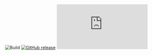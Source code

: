 ![Build](https://github.com/hiteshhv/Weather_App/workflows/Build/badge.svg)
[![GitHub release](https://img.shields.io/github/release/Naereen/StrapDown.js.svg)](https://GitHub.com/defendermann/Weather_App/releases/)
[![Only 32 Kb](https://badge-size.herokuapp.com/Naereen/StrapDown.js/master/strapdown.min.js)](https://github.com/defendermann/Weather_App/blob/master/app/build.gradle)
